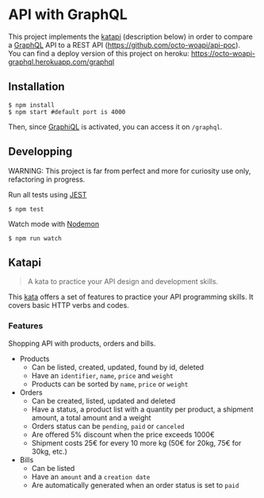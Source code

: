 # API with GraphQL

This project implements the [katapi](https://github.com/octo-woapi/katapi) (description below) in order to compare a [GraphQL](https://graphql.org/) API to a REST API (https://github.com/octo-woapi/api-poc).  
You can find a deploy version of this project on heroku: https://octo-woapi-graphql.herokuapp.com/graphql

## Installation

```
$ npm install
$ npm start #default port is 4000
```
Then, since [GraphiQL](https://github.com/graphql/graphiql) is activated, you can access it on `/graphql`.

## Developping

WARNING: This project is far from perfect and more for curiosity use only, refactoring in progress.

Run all tests using [JEST](https://jestjs.io/)
```
$ npm test
```

Watch mode with [Nodemon](https://nodemon.io/)
```
$ npm run watch
```

## Katapi

> A kata to practice your API design and development skills.

This [kata](https://en.wikipedia.org/wiki/Kata_(programming)) offers a set of features to practice your API programming skills. It covers basic HTTP verbs and codes.

### Features

Shopping API with products, orders and bills.

* Products
  * Can be listed, created, updated, found by id, deleted
  * Have an `identifier`, `name`, `price` and `weight`
  * Products can be sorted by `name`, `price` or `weight`
* Orders
  * Can be created, listed, updated and deleted
  * Have a status, a product list with a quantity per product, a shipment amount, a total amount and a weight
  * Orders status can be `pending`, `paid` or `canceled`
  * Are offered 5% discount when the price exceeds 1000€
  * Shipment costs 25€ for every 10 more kg (50€ for 20kg, 75€ for 30kg, etc.)
* Bills
  * Can be listed
  * Have an `amount` and a `creation date`
  * Are automatically generated when an order status is set to `paid`
